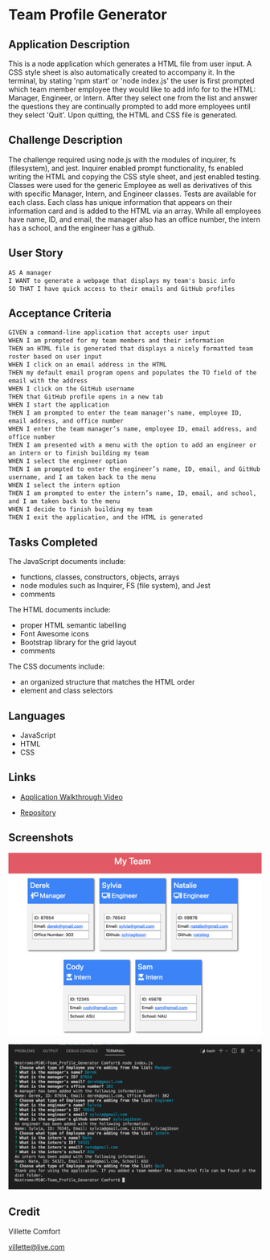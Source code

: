 # Team Profile Generator

## Application Description
This is a node application which generates a HTML file from user input. A CSS style sheet is also automatically created to accompany it. In the terminal, by stating 'npm start' or 'node index.js' the user is first prompted which team member employee they would like to add info for to the HTML: Manager, Engineer, or Intern. After they select one from the list and answer the questions they are continually prompted to add more employees until they select 'Quit'. Upon quitting, the HTML and CSS file is generated.

## Challenge Description
The challenge required using node.js with the modules of inquirer, fs (filesystem), and jest. Inquirer enabled prompt functionality, fs enabled writing the HTML and copying the CSS style sheet, and jest enabled testing. Classes were used for the generic Employee as well as derivatives of this with specific Manager, Intern, and Engineer classes. Tests are available for each class. Each class has unique information that appears on their information card and is added to the HTML via an array. While all employees have name, ID, and email, the manager also has an office number, the intern has a school, and the engineer has a github.

## User Story

```
AS A manager
I WANT to generate a webpage that displays my team's basic info
SO THAT I have quick access to their emails and GitHub profiles
```

## Acceptance Criteria

```
GIVEN a command-line application that accepts user input
WHEN I am prompted for my team members and their information
THEN an HTML file is generated that displays a nicely formatted team roster based on user input
WHEN I click on an email address in the HTML
THEN my default email program opens and populates the TO field of the email with the address
WHEN I click on the GitHub username
THEN that GitHub profile opens in a new tab
WHEN I start the application
THEN I am prompted to enter the team manager’s name, employee ID, email address, and office number
WHEN I enter the team manager’s name, employee ID, email address, and office number
THEN I am presented with a menu with the option to add an engineer or an intern or to finish building my team
WHEN I select the engineer option
THEN I am prompted to enter the engineer’s name, ID, email, and GitHub username, and I am taken back to the menu
WHEN I select the intern option
THEN I am prompted to enter the intern’s name, ID, email, and school, and I am taken back to the menu
WHEN I decide to finish building my team
THEN I exit the application, and the HTML is generated
```

## Tasks Completed
The JavaScript documents include:
* functions, classes, constructors, objects, arrays
* node modules such as Inquirer, FS (file system), and Jest
* comments

The HTML documents include:
* proper HTML semantic labelling
* Font Awesome icons
* Bootstrap library for the grid layout
* comments

The CSS documents include:
* an organized structure that matches the HTML order
* element and class selectors

## Languages
- JavaScript
- HTML
- CSS

## Links
* [Application Walkthrough Video](https://drive.google.com/file/d/1KmxmDwexHAd3-ArprAiwq4150nN4-XlP/view)

* [Repository](https://github.com/villettec/M10C-Team_Profile_Generator)

## Screenshots
![image](./assets/images/readme-screenshot.png)

![image](./assets/images/readme-screenshot-2.png)

## Credit
Villette Comfort

villette@live.com